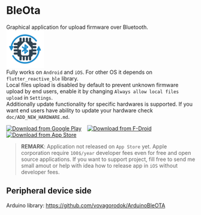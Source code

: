 # BleOta
Graphical application for upload firmware over Bluetooth.\
<img src="./assets/images/icon_color.svg" width="100">\
Fully works on `Android` and `iOS`. For other OS it depends on `flutter_reactive_ble` library.\
Local files upload is disabled by default to prevent unknown firmware upload by end users, enable it by changing `Always allow local files upload` in `Settings`.\
Additionally update functionality for specific hardwares is supported.
If you want end users have ability to update your hardware check `doc/ADD_NEW_HARDWARE.md`.

[<img src="https://upload.wikimedia.org/wikipedia/commons/7/78/Google_Play_Store_badge_EN.svg" 
alt="Download from Google Play" 
height="50">](https://play.google.com/store/apps/details?id=com.vovagorodok.ble_ota_app)&nbsp;&nbsp;&nbsp;
[<img src="https://upload.wikimedia.org/wikipedia/commons/a/a3/Get_it_on_F-Droid_%28material_design%29.svg" 
alt="Download from F-Droid" 
height="50">](https://f-droid.org/packages/com.vovagorodok.ble_ota_app/)&nbsp;&nbsp;&nbsp;
[<img src="https://upload.wikimedia.org/wikipedia/commons/3/3c/Download_on_the_App_Store_Badge.svg" 
alt="Download from App Store" 
height="50">](https://itunes.apple.com/us/app/ble_ota_app/id0000000000)

> **REMARK**: Application not released on `App Store` yet.
> Apple corporation require `100$/year` developer fees even for free and open source applications.
> If you want to support project, fill free to send me small amout or help with idea how to release app in `iOS` without developer fees.

## Peripheral device side
Arduino library: https://github.com/vovagorodok/ArduinoBleOTA
